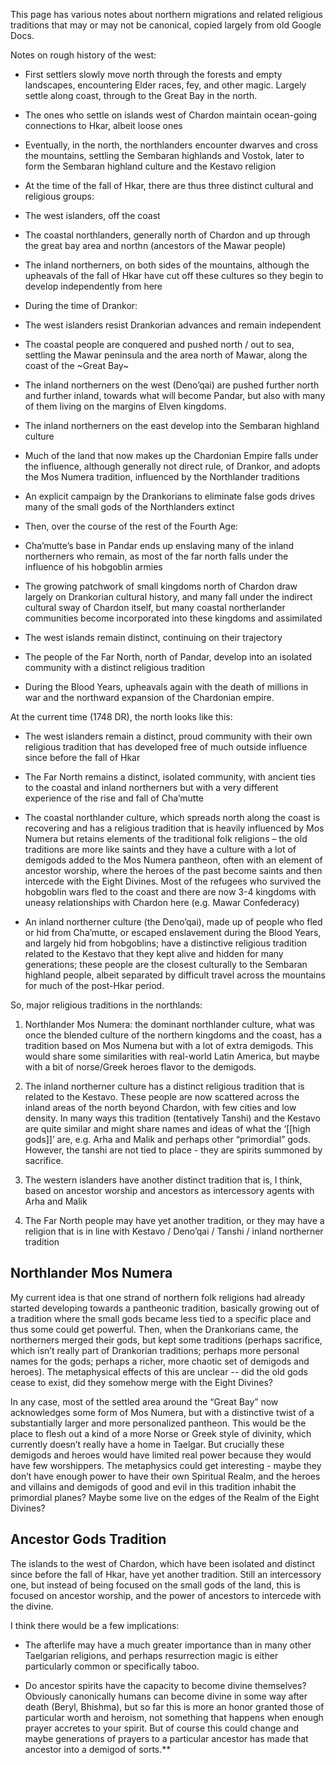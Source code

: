 This page has various notes about northern migrations and related religious traditions that may or may not be canonical, copied largely from old Google Docs.


Notes on rough history of the west:

- First settlers slowly move north through the forests and empty landscapes, encountering Elder races, fey, and other magic. Largely settle along coast, through to the Great Bay in the north.
    
- The ones who settle on islands west of Chardon maintain ocean-going connections to Hkar, albeit loose ones
    
- Eventually, in the north, the northlanders encounter dwarves and cross the mountains, settling the Sembaran highlands and Vostok, later to form the Sembaran highland culture and the Kestavo religion
    
- At the time of the fall of Hkar, there are thus three distinct cultural and religious groups:

- The west islanders, off the coast
    
- The coastal northlanders, generally north of Chardon and up through the great bay area and northn (ancestors of the Mawar people)
    
- The inland northerners, on both sides of the mountains, although the upheavals of the fall of Hkar have cut off these cultures so they begin to develop independently from here
    

- During the time of Drankor:
    

- The west islanders resist Drankorian advances and remain independent
    
- The coastal people are conquered and pushed north / out to sea, settling the Mawar peninsula and the area north of Mawar, along the coast of the ~Great Bay~
    
- The inland northerners on the west (Deno’qai) are pushed further north and further inland, towards what will become Pandar, but also with many of them living on the margins of Elven kingdoms. 
    
- The inland northerners on the east develop into the Sembaran highland culture
    
- Much of the land that now makes up the Chardonian Empire falls under the influence, although generally not direct rule, of Drankor, and adopts the Mos Numera tradition, influenced by the Northlander traditions
    
- An explicit campaign by the Drankorians to eliminate false gods drives many of the small gods of the Northlanders extinct
    

- Then, over the course of the rest of the Fourth Age:
    

- Cha’mutte’s base in Pandar ends up enslaving many of the inland northerners who remain, as most of the far north falls under the influence of his hobgoblin armies
    
- The growing patchwork of small kingdoms north of Chardon draw largely on Drankorian cultural history, and many fall under the indirect cultural sway of Chardon itself, but many coastal northerlander communities become incorporated into these kingdoms and assimilated
    
- The west islands remain distinct, continuing on their trajectory
    
- The people of the Far North, north of Pandar, develop into an isolated community with a distinct religious tradition
    

- During the Blood Years, upheavals again with the death of millions in war and the northward expansion of the Chardonian empire. 
    

  

At the current time (1748 DR), the north looks like this:

- The west islanders remain a distinct, proud community with their own religious tradition that has developed free of much outside influence since before the fall of Hkar
    
- The Far North remains a distinct, isolated community, with ancient ties to the coastal and inland northerners but with a very different experience of the rise and fall of Cha’mutte
    
- The coastal northlander culture, which spreads north along the coast is recovering and has a religious tradition that is heavily influenced by Mos Numera but retains elements of the traditional folk religions – the old traditions are more like saints and they have a culture with a lot of demigods added to the Mos Numera pantheon, often with an element of ancestor worship, where the heroes of the past become saints and then intercede with the Eight Divines. Most of the refugees who survived the hobgoblin wars fled to the coast and there are now 3-4 kingdoms with uneasy relationships with Chardon here (e.g. Mawar Confederacy)
    
- An inland northerner culture (the Deno’qai), made up of people who fled or hid from Cha’mutte, or escaped enslavement during the Blood Years, and largely hid from hobgoblins; have a distinctive religious tradition related to the Kestavo that they kept alive and hidden for many generations; these people are the closest culturally to the Sembaran highland people, albeit separated by difficult travel across the mountains for much of the post-Hkar period. 
    

  

So, major religious traditions in the northlands:

  

1. Northlander Mos Numera: the dominant northlander culture, what was once the blended culture of the northern kingdoms and the coast, has a tradition based on Mos Numena but with a lot of extra demigods. This would share some similarities with real-world Latin America, but maybe with a bit of norse/Greek heroes flavor to the demigods.

  

2. The inland northerner culture has a distinct religious tradition that is related to the Kestavo. These people are now scattered across the inland areas of the north beyond Chardon, with few cities and low density. In many ways this tradition (tentatively Tanshi) and the Kestavo are quite similar and might share names and ideas of what the ‘[[high gods]]’ are, e.g. Arha and Malik and perhaps other “primordial” gods. However, the tanshi are not tied to place - they are spirits summoned by sacrifice. 

  

3. The western islanders have another distinct tradition that is, I think, based on ancestor worship and ancestors as intercessory agents with Arha and Malik

  

4. The Far North people may have yet another tradition, or they may have a religion that is in line with Kestavo / Deno’qai / Tanshi / inland northerner tradition




## Northlander Mos Numera

My current idea is that one strand of northern folk religions had already started developing towards a pantheonic tradition, basically growing out of a tradition where the small gods became less tied to a specific place and thus some could get powerful. Then, when the Drankorians came, the northerners merged their gods, but kept some traditions (perhaps sacrifice, which isn’t really part of Drankorian traditions; perhaps more personal names for the gods; perhaps a richer, more chaotic set of demigods and heroes). The metaphysical effects of this are unclear -- did the old gods cease to exist, did they somehow merge with the Eight Divines? 

  

In any case, most of the settled area around the “Great Bay” now acknowledges some form of Mos Numera, but with a distinctive twist of a substantially larger and more personalized pantheon. This would be the place to flesh out a kind of a more Norse or Greek style of divinity, which currently doesn’t really have a home in Taelgar. But crucially these demigods and heroes would have limited real power because they would have few worshippers. The metaphysics could get interesting - maybe they don’t have enough power to have their own Spiritual Realm, and the heroes and villains and demigods of good and evil in this tradition inhabit the primordial planes? Maybe some live on the edges of the Realm of the Eight Divines?

## Ancestor Gods Tradition

The islands to the west of Chardon, which have been isolated and distinct since before the fall of Hkar, have yet another tradition. Still an intercessory one, but instead of being focused on the small gods of the land, this is focused on ancestor worship, and the power of ancestors to intercede with the divine. 

  

I think there would be a few implications:

- The afterlife may have a much greater importance than in many other Taelgarian religions, and perhaps resurrection magic is either particularly common or specifically taboo. 
    
- Do ancestor spirits have the capacity to become divine themselves? Obviously canonically humans can become divine in some way after death (Beryl, Bhishma), but so far this is more an honor granted those of particular worth and heroism, not something that happens when enough prayer accretes to your spirit. But of course this could change and maybe generations of prayers to a particular ancestor has made that ancestor into a demigod of sorts.**
